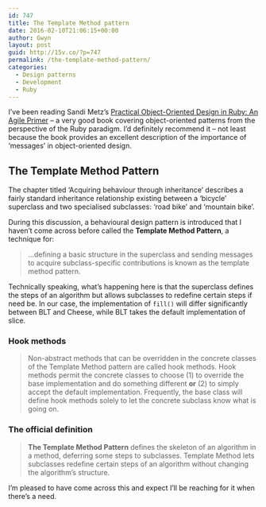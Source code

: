 ```yaml
---
id: 747
title: The Template Method pattern
date: 2016-02-10T21:06:15+00:00
author: Gwyn
layout: post
guid: http://15v.co/?p=747
permalink: /the-template-method-pattern/
categories:
  - Design patterns
  - Development
  - Ruby
---
```

I&#8217;ve been reading Sandi Metz&#8217;s [Practical Object-Oriented Design in Ruby: An Agile Primer](https://www.safaribooksonline.com/library/view/practical-object-oriented-design/9780132930895/) &#8211; a very good book covering object-oriented patterns from the perspective of the Ruby paradigm. I&#8217;d definitely recommend it &#8211; not least because the book provides an excellent description of the importance of &#8216;messages&#8217; in object-oriented design.

## The Template Method Pattern

The chapter titled &#8216;Acquiring behaviour through inheritance&#8217; describes a fairly standard inheritance relationship existing between a &#8216;bicycle&#8217; superclass and two specialised subclasses: &#8216;road bike&#8217; and &#8216;mountain bike&#8217;.

During this discussion, a behavioural design pattern is introduced that I haven&#8217;t come across before called the **Template Method Pattern**, a technique for:

> &#8230;defining a basic structure in the superclass and sending messages to acquire subclass-specific contributions is known as the template method pattern.

Technically speaking, what&#8217;s happening here is that the superclass defines the steps of an algorithm but allows subclasses to redefine certain steps if need be. In our case, the implementation of `fill()` will differ significantly between BLT and Cheese, while BLT takes the default implementation of slice.

### Hook methods

> Non-abstract methods that can be overridden in the concrete classes of the Template Method pattern are called <span class="docEmphStrong">hook methods.</span> Hook methods permit the concrete classes to choose (1) to override the base implementation and do something different **or** (2) to simply accept the default implementation. Frequently, the base class will define hook methods solely to let the concrete subclass know what is going on.

### The official definition

> <span class="strong"><strong>The Template Method Pattern</strong></span> defines the skeleton of an algorithm in a method, deferring some steps to subclasses. Template Method lets subclasses redefine certain steps of an algorithm without changing the algorithm’s structure.

I&#8217;m pleased to have come across this and expect I&#8217;ll be reaching for it when there&#8217;s a need.